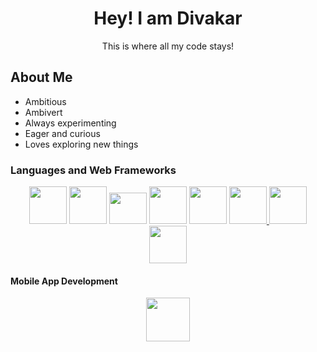 <h1 align=center>Hey! I am Divakar</h1>

<div align=center>This is where all my code stays!</div> 

<h2>About Me</h2>

<p>
<ul>
<li>Ambitious</li>
<li>Ambivert</li>
<li>Always experimenting</li>
<li>Eager and curious</li>
<li>Loves exploring new things</li>
</ul>
</p>

<h3>Languages and Web Frameworks</h3>

<div align=center>

<img height=60 width=60 src="https://icon2.cleanpng.com/20171220/dgw/letter-c-png-5a3a869353fec5.5541397315137849793441.jpg"/>
<a href=https://www.javascript.com><img height=60 width=60 src="https://upload.wikimedia.org/wikipedia/commons/thumb/6/6a/JavaScript-logo.png/800px-JavaScript-logo.png"/></a>
<a href=https://reactjs.org><img height=50 width=60 src="https://upload.wikimedia.org/wikipedia/commons/thumb/a/a7/React-icon.svg/1200px-React-icon.svg.png"/></a>
<a href=https://nodejs.org><img width=60 height=60 src="https://w7.pngwing.com/pngs/322/725/png-transparent-node-js-javascript-npm-express-js-sharp-miscellaneous-angle-text-thumbnail.png"/></a>
<a href=https://expressjs.com><img height=60 width=60 src="https://w7.pngwing.com/pngs/925/447/png-transparent-express-js-node-js-javascript-mongodb-node-js-text-trademark-logo.png"/></a>
<a href=https://www.mongodb.com/><img height=60 width=60 src="https://webimages.mongodb.com/_com_assets/cms/kuyjf3vea2hg34taa-horizontal_default_slate_blue.svg?auto=format%252Ccompress"/>
  </a>
<a href=https://www.rust-lang.org/><img width=60 height=60 src="https://encrypted-tbn0.gstatic.com/images?q=tbn:ANd9GcT-nf-7TC8cQrJ__td5IOWF2MfOqAtvHJYJj5A0-rc&s"/></a>
<a href=https://chakra-ui.com><img height=60 width=60 src="https://pbs.twimg.com/profile_images/1244925541448286208/rzylUjaf_400x400.jpg"/></a>

</div>

<h4>Mobile App Development</h4>

<div align=center>

<a href=https://reactnative.dev><img  height=70 width=70 src="https://toppng.com/uploads/preview/react-native-svg-transformer-allows-you-import-svg-aperture-science-innovators-logo-11562851994zqcpwozsvy.png"/>
  </a>

</div>


